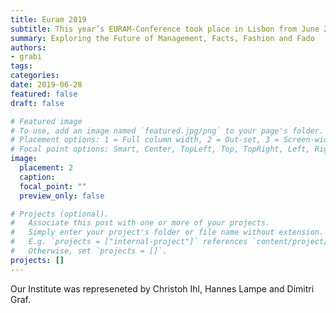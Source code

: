 ```yaml
---
title: Euram 2019
subtitle: This year’s EURAM-Conference took place in Lisbon from June 26 to 28, 2019
summary: Exploring the Future of Management, Facts, Fashion and Fado
authors:
- grabi
tags:
categories:
date: 2019-06-28
featured: false
draft: false

# Featured image
# To use, add an image named `featured.jpg/png` to your page's folder.
# Placement options: 1 = Full column width, 2 = Out-set, 3 = Screen-width
# Focal point options: Smart, Center, TopLeft, Top, TopRight, Left, Right, BottomLeft, Bottom, BottomRight
image:
  placement: 2
  caption:
  focal_point: ""
  preview_only: false

# Projects (optional).
#   Associate this post with one or more of your projects.
#   Simply enter your project's folder or file name without extension.
#   E.g. `projects = ["internal-project"]` references `content/project/deep-learning/index.md`.
#   Otherwise, set `projects = []`.
projects: []
---
```


Our Institute was represeneted by Christoh Ihl, Hannes Lampe and Dimitri Graf. 
